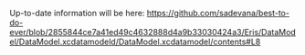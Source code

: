 Up-to-date information will be here:
https://github.com/sadevana/best-to-do-ever/blob/2855844ce7a41ed49c4632888d4a9b33030424a3/Eris/DataModel/DataModel.xcdatamodeld/DataModel.xcdatamodel/contents#L8

